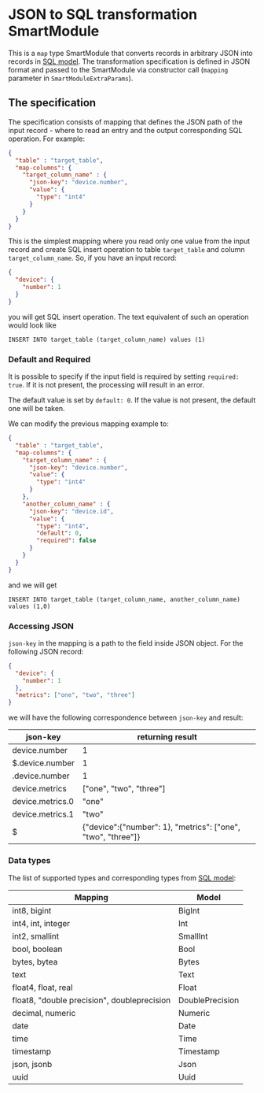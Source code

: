 # JSON to SQL transformation SmartModule
This is a `map` type SmartModule that converts records in arbitrary JSON into
records in [SQL model](../fluvio-model-sql). The transformation specification is defined in 
JSON format and passed to the SmartModule via constructor call (`mapping` parameter in `SmartModuleExtraParams`).

## The specification
The specification consists of mapping that defines the JSON path of the input record - where to read an entry
and the output corresponding SQL operation. For example:
```json
{
  "table" : "target_table",
  "map-columns": {
    "target_column_name" : {
      "json-key": "device.number",
      "value": {
        "type": "int4"
      }
    }
  }
}
```
This is the simplest mapping where you read only one value from the input record and create SQL
insert operation to table `target_table` and column `target_column_name`. So, if you have an input record:

```json
{
  "device": {
    "number": 1
  }
}
```
you will get SQL insert operation. The text equivalent of such an operation
would look like 
```
INSERT INTO target_table (target_column_name) values (1)
```
### Default and Required
It is possible to specify if the input field is required by setting `required: true`. If it is not present,
the processing will result in an error.

The default value is set by `default: 0`. If the value is not present, the default one will be taken.

We can modify the previous mapping example to:
```json
{
  "table" : "target_table",
  "map-columns": {
    "target_column_name" : {
      "json-key": "device.number",
      "value": {
        "type": "int4"
      }
    },
    "another_column_name" : {
      "json-key": "device.id",
      "value": {
        "type": "int4",
        "default": 0,
        "required": false
      }
    }
  }
}
```
and we will get
```
INSERT INTO target_table (target_column_name, another_column_name) values (1,0)
```

### Accessing JSON
`json-key` in the mapping is a path to the field inside JSON object.
For the following JSON record:

```json
{
  "device": {
    "number": 1
  },
  "metrics": ["one", "two", "three"]
}
```
we will have the following correspondence between `json-key` and result:

| json-key         | returning result                                             |
|------------------|--------------------------------------------------------------|
| device.number    | 1                                                            |
| $.device.number  | 1                                                            |
| .device.number   | 1                                                            |
| device.metrics   | ["one", "two", "three"]                                      |
| device.metrics.0 | "one"                                                        |
| device.metrics.1 | "two"                                                        |
| $                | {"device":{"number": 1}, "metrics": ["one", "two", "three"]} |

### Data types
The list of supported types and corresponding types from [SQL model](../../rust-connectors/models/fluvio-model-sql):

| Mapping                                     | Model           |
|---------------------------------------------|-----------------|
| int8, bigint                                | BigInt          |
| int4, int, integer                          | Int             |
| int2, smallint                              | SmallInt        |
| bool, boolean                               | Bool            |
| bytes, bytea                                | Bytes           |
| text                                        | Text            |
| float4, float, real                         | Float           |
| float8, "double precision", doubleprecision | DoublePrecision |
| decimal, numeric                            | Numeric         |
| date                                        | Date            |
| time                                        | Time            |
| timestamp                                   | Timestamp       |
| json, jsonb                                 | Json            |
| uuid                                        | Uuid            |


